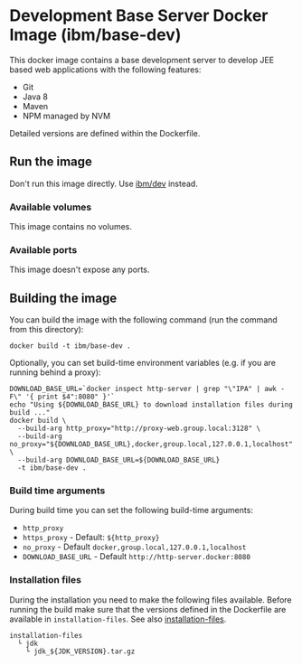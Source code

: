 # Development Base Server Docker Image (ibm/base-dev)

This docker image contains a base development server to develop JEE based web applications with the following features:

* Git
* Java 8
* Maven
* NPM managed by NVM

Detailed versions are defined within the Dockerfile.

## Run the image

Don't run this image directly. Use [ibm/dev](../dev) instead.

### Available volumes

This image contains no volumes.

### Available ports

This image doesn't expose any ports.

## Building the image

You can build the image with the following command (run the command from this directory):

```
docker build -t ibm/base-dev .
```

Optionally, you can set build-time environment variables (e.g. if you are running behind a proxy):

```
DOWNLOAD_BASE_URL=`docker inspect http-server | grep "\"IPA" | awk -F\" '{ print $4":8080" }'`
echo "Using ${DOWNLOAD_BASE_URL} to download installation files during build ..."
docker build \
  --build-arg http_proxy="http://proxy-web.group.local:3128" \
  --build-arg no_proxy="${DOWNLOAD_BASE_URL},docker,group.local,127.0.0.1,localhost" \
  --build-arg DOWNLOAD_BASE_URL=${DOWNLOAD_BASE_URL}
  -t ibm/base-dev .
```

### Build time arguments

During build time you can set the following build-time arguments:

* `http_proxy`
* `https_proxy` - Default: `${http_proxy}`
* `no_proxy` - Default `docker,group.local,127.0.0.1,localhost`
* `DOWNLOAD_BASE_URL` - Default `http://http-server.docker:8080`

### Installation files

During the installation you need to make the following files available. Before running the build make sure that the versions defined in the Dockerfile are available in `installation-files`. See also [installation-files](../installation-files).

```
installation-files
  └ jdk
    └ jdk_${JDK_VERSION}.tar.gz
```
